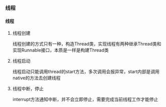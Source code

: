 ### 线程


#### 线程

1. 线程创建

    线程创建的方式只有一种，构造Thread类，实现线程有两种继承Thread类和实现Runnable接口，本质是一样是构建Thread类

2. 线程启动

   线程启动只能调用thread的start方法，多次调用会报异常，start内部是调用native的方法去创建线程

3. 线程中断，停止
    
    interrupt方法通知中断，并不会立即停止，需要完成当前线程工作才能停止
